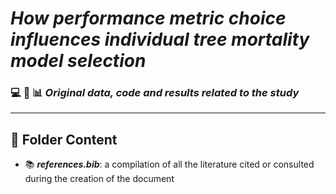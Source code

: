 # ***How performance metric choice influences individual tree mortality model selection***

### :computer: :floppy_disk: :bar_chart: *Original data, code and results related to the study*

---

## :file_folder: Folder Content

- :books: ***references.bib***: a compilation of all the literature cited or consulted during the creation of the document